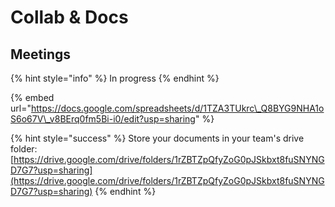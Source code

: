 # Collab & Docs

## Meetings

{% hint style="info" %}
In progress
{% endhint %}

{% embed url="https://docs.google.com/spreadsheets/d/1TZA3TUkrc\_Q8BYG9NHA1oS6o67V\_v8BErq0fm5Bi-i0/edit?usp=sharing" %}



{% hint style="success" %}
Store your documents in your team's drive folder: [https://drive.google.com/drive/folders/1rZBTZpQfyZoG0pJSkbxt8fuSNYNGD7G7?usp=sharing](https://drive.google.com/drive/folders/1rZBTZpQfyZoG0pJSkbxt8fuSNYNGD7G7?usp=sharing) 
{% endhint %}

